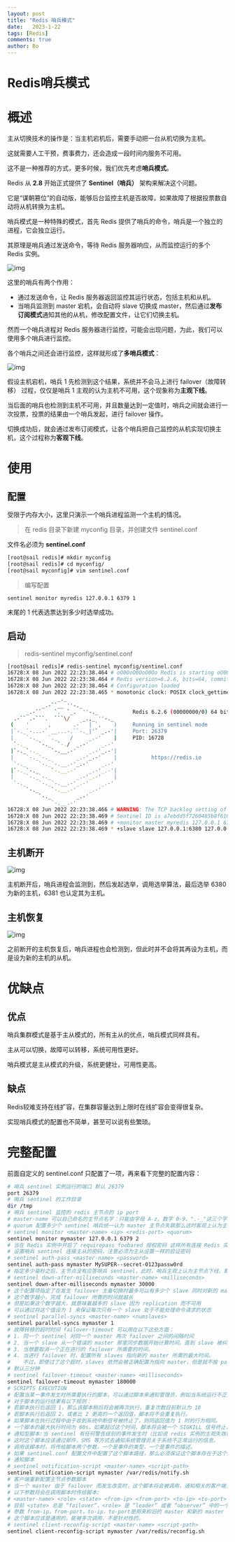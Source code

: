 ```yaml
---
layout: post
title: "Redis 哨兵模式"
date:   2023-1-22
tags: [Redis]
comments: true
author: Bo
---
```


# Redis哨兵模式

# 概述

主从切换技术的操作是：当主机宕机后，需要手动把一台从机切换为主机。

这就需要人工干预，费事费力，还会造成一段时间内服务不可用。

这不是一种推荐的方式，更多时候，我们优先考虑**哨兵模式**。

Redis 从 **2.8** 开始正式提供了 **Sentinel（哨兵）** 架构来解决这个问题。

它是“谋朝篡位”的自动版，能够后台监控主机是否故障，如果故障了根据投票数自动将从机转换为主机。

哨兵模式是一种特殊的模式，首先 Redis 提供了哨兵的命令，哨兵是一个独立的进程，它会独立运行。

其原理是哨兵通过发送命令，等待 Redis 服务器响应，从而监控运行的多个 Redis 实例。

![img](https://kuangstudy.oss-cn-beijing.aliyuncs.com/bbs/2022/06/08/kuangstudy7d6c0405-e6de-42f2-8871-8536701bc82b.png)

这里的哨兵有两个作用：

- 通过发送命令，让 Redis 服务器返回监控其运行状态，包括主机和从机。
- 当哨兵监测到 master 宕机，会自动将 slave 切换成 master，然后通过**发布订阅模式**通知其他的从机，修改配置文件，让它们切换主机。

然而一个哨兵进程对 Redis 服务器进行监控，可能会出现问题，为此，我们可以使用多个哨兵进行监控。

各个哨兵之间还会进行监控，这样就形成了**多哨兵模式**：

![img](https://kuangstudy.oss-cn-beijing.aliyuncs.com/bbs/2022/06/08/kuangstudyf9b7d6c5-2c7c-46f4-aeed-e838706f6b4e.png)

假设主机宕机，哨兵 1 先检测到这个结果，系统并不会马上进行 failover（故障转移） 过程，仅仅是哨兵 1 主观的认为主机不可用，这个现象称为**主观下线**。

当后面的哨兵也检测到主机不可用，并且数量达到一定值时，哨兵之间就会进行一次投票，投票的结果由一个哨兵发起，进行 failover 操作。

切换成功后，就会通过发布订阅模式，让各个哨兵把自己监控的从机实现切换主机，这个过程称为**客观下线**。

# 使用

## 配置

受限于内存大小，这里只演示一个哨兵进程监测一个主机的情况。

> 在 redis 目录下新建 myconfig 目录，并创建文件 sentinel.conf

文件名必须为 **sentinel.conf**

```bash
[root@sail redis]# mkdir myconfig
[root@sail redis]# cd myconfig/
[root@sail myconfig]# vim sentinel.conf
```

> 编写配置

```
sentinel monitor myredis 127.0.0.1 6379 1
```

末尾的 1 代表选票达到多少时选举成功。

## 启动

> redis-sentinel myconfig/sentinel.conf

```bash
[root@sail redis]# redis-sentinel myconfig/sentinel.conf 
16728:X 08 Jun 2022 22:23:38.464 # oO0OoO0OoO0Oo Redis is starting oO0OoO0OoO0Oo
16728:X 08 Jun 2022 22:23:38.464 # Redis version=6.2.6, bits=64, commit=00000000, modified=0, pid=16728, just started
16728:X 08 Jun 2022 22:23:38.464 # Configuration loaded
16728:X 08 Jun 2022 22:23:38.465 * monotonic clock: POSIX clock_gettime
                _._                                                  
           _.-``__ ''-._                                             
      _.-``    `.  `_.  ''-._           Redis 6.2.6 (00000000/0) 64 bit
  .-`` .-```.  ```\/    _.,_ ''-._                                  
 (    '      ,       .-`  | `,    )     Running in sentinel mode
 |`-._`-...-` __...-.``-._|'` _.-'|     Port: 26379
 |    `-._   `._    /     _.-'    |     PID: 16728
  `-._    `-._  `-./  _.-'    _.-'                                   
 |`-._`-._    `-.__.-'    _.-'_.-'|                                  
 |    `-._`-._        _.-'_.-'    |           https://redis.io       
  `-._    `-._`-.__.-'_.-'    _.-'                                   
 |`-._`-._    `-.__.-'    _.-'_.-'|                                  
 |    `-._`-._        _.-'_.-'    |                                  
  `-._    `-._`-.__.-'_.-'    _.-'                                   
      `-._    `-.__.-'    _.-'                                       
          `-._        _.-'                                           
              `-.__.-'                                               
16728:X 08 Jun 2022 22:23:38.466 # WARNING: The TCP backlog setting of 511 cannot be enforced because /proc/sys/net/core/somaxconn is set to the lower value of 128.
16728:X 08 Jun 2022 22:23:38.469 # Sentinel ID is a7ebdd5f7260485b8f6108169d96910b747e3c8f
16728:X 08 Jun 2022 22:23:38.469 # +monitor master myredis 127.0.0.1 6379 quorum 1
16728:X 08 Jun 2022 22:23:38.469 * +slave slave 127.0.0.1:6380 127.0.0.1 6380 @ myredis 127.0.0.1 6379
```

## 主机断开

![img](https://kuangstudy.oss-cn-beijing.aliyuncs.com/bbs/2022/06/08/kuangstudy702e1972-d20e-4656-ab7b-b48066f65808.png)

主机断开后，哨兵进程会监测到，然后发起选举，调用选举算法，最后选举 6380 为新的主机，6381 也认定其为主机。

## 主机恢复

![img](https://kuangstudy.oss-cn-beijing.aliyuncs.com/bbs/2022/06/08/kuangstudy59998877-cc8a-4f14-a10a-def175c3ca47.png)

之前断开的主机恢复后，哨兵进程也会检测到，但此时并不会将其再设为主机，而是设为新的主机的从机。

# 优缺点

## 优点

哨兵集群模式是基于主从模式的，所有主从的优点，哨兵模式同样具有。

主从可以切换，故障可以转移，系统可用性更好。

哨兵模式是主从模式的升级，系统更健壮，可用性更高。

## 缺点

Redis较难支持在线扩容，在集群容量达到上限时在线扩容会变得很复杂。

实现哨兵模式的配置也不简单，甚至可以说有些繁琐。

# 完整配置

前面自定义的 sentinel.conf 只配置了一项，再来看下完整的配置内容：

```bash
# 哨兵 sentinel 实例运行的端口 默认 26379
port 26379
# 哨兵 sentinel 的工作目录
dir /tmp
# 哨兵 sentinel 监控的 redis 主节点的 ip port
# master-name 可以自己命名的主节点名字：只能由字母 A-z、数字 0-9、".-_"这三个字符组成。
# quorum 配置多少个 sentinel 哨兵统一认为 master 主节点失联那么这时客观上认为主节点失联了
# sentinel monitor <master-name> <ip> <redis-port> <quorum>
sentinel monitor mymaster 127.0.0.1 6379 2
# 当在 Redis 实例中开启了 requirepass foobared 授权密码 这样所有连接 Redis 实例的客户端都要提供密码
# 设置哨兵 sentinel 连接主从的密码，注意必须为主从设置一样的验证密码
# sentinel auth-pass <master-name> <password>
sentinel auth-pass mymaster MySUPER--secret-0123passw0rd
# 指定多少毫秒之后，主节点没有应答哨兵 sentinel，此时，哨兵主观上认为主节点下线，默认 30 秒
# sentinel down-after-milliseconds <master-name> <milliseconds>
sentinel down-after-milliseconds mymaster 30000
# 这个配置项指定了在发生 failover 主备切换时最多可以有多少个 slave 同时对新的 master 进行同步
# 这个数字越小，完成 failover 所需的时间就越长
# 但是如果这个数字越大，就意味着越多的 slave 因为 replication 而不可用
# 可以通过将这个值设为 1 来保证每次只有一个 slave 处于不能处理命令请求的状态
# sentinel parallel-syncs <master-name> <numslaves>
sentinel parallel-syncs mymaster 1
# 故障转移的超时时间 failover-timeout 可以用在以下这些方面：
# 1. 同一个 sentinel 对同一个 master 两次 failover 之间的间隔时间
# 2. 当一个 slave 从一个错误的 master 那里同步数据开始计算时间。直到 slave 被纠正为向正确的 master 那里同步数据时。
# 3. 当想要取消一个正在进行的 failover 所需要的时间。
# 4. 当进行 failover 时，配置所有 slaves 指向新的 master 所需的最大时间。
#    不过，即使过了这个超时，slaves 依然会被正确配置为指向 master，但是就不按 parallel-syncs 所配置的规则来了
# 默认三分钟
# sentinel failover-timeout <master-name> <milliseconds>
sentinel failover-timeout mymaster 180000
# SCRIPTS EXECUTION
# 配置当某一事件发生时所需要执行的脚本，可以通过脚本来通知管理员，例如当系统运行不正常时发邮件通知相关人员。
# 对于脚本的运行结果有以下规则：
# 若脚本执行后返回 1，那么该脚本稍后将会被再次执行，重复次数目前默认为 10
# 若脚本执行后返回 2，或者比 2 更高的一个返回值，脚本将不会重复执行。
# 如果脚本在执行过程中由于收到系统中断信号被终止了，则同返回值为 1 时的行为相同。
# 一个脚本的最大执行时间为 60s，如果超过这个时间，脚本将会被一个 SIGKILL 信号终止，之后重新执行。
# 通知型脚本:当 sentinel 有任何警告级别的事件发生时（比如说 redis 实例的主观失效和客观失效等），将会去调用这个脚本
# 这时这个脚本应该通过邮件，SMS 等方式去通知系统管理员关于系统不正常运行的信息。
# 调用该脚本时，将传给脚本两个参数，一个是事件的类型，一个是事件的描述。
# 如果 sentinel.conf 配置文件中配置了这个脚本路径，那么必须保证这个脚本存在于这个路径，并且是可执行的，否则 sentinel 无法正常启动成功。
# 通知脚本
# sentinel notification-script <master-name> <script-path>
sentinel notification-script mymaster /var/redis/notify.sh
# 客户端重新配置主节点参数脚本
# 当一个 master 由于 failover 而发生改变时，这个脚本将会被调用，通知相关的客户端关于 master 地址已经发生改变的信息。
# 以下参数将会在调用脚本时传给脚本:
# <master-name> <role> <state> <from-ip> <from-port> <to-ip> <to-port>
# 目前 <state> 总是 “failover”，<role> 是 “leader” 或者 “observer” 中的一个。
# 参数 from-ip，from-port，to-ip，to-port是用来和旧的 master 和新的 master (即旧的 slave)通信的
# 这个脚本应该是通用的，能被多次调用，不是针对性的。
# sentinel client-reconfig-script <master-name> <script-path>
sentinel client-reconfig-script mymaster /var/redis/reconfig.sh
```

